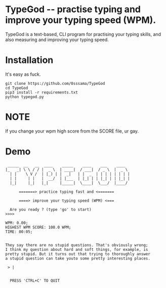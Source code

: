 # TypeGod -- practise typing and improve your typing speed (WPM).
TypeGod is a text-based, CLI program for practising your typing skills, and also measuring and improving your typing speed.

# Installation
It's easy as fuck.
```
git clone https://github.com/0sssama/TypeGod
cd TypeGod
pip3 install -r requirements.txt
python typegod.py
```

# NOTE
If you change your wpm high score from the SCORE file, ur gay.

# Demo
```
 _____  __   __  ____    _____    ____    ___    ____  
|_   _| \ \ / / |  _ \  | ____|  / ___|  / _ \  |  _ \ 
  | |    \ V /  | |_) | |  _|   | |  _  | | | | | | | |
  | |     | |   |  __/  | |___  | |_| | | |_| | | |_| |
  |_|     |_|   |_|     |_____|  \____|  \___/  |____/ 

      =======> practice typing fast and <=======

      ====> improve your typing speed (WPM) <===

  Are you ready ? (type 'go' to start)
>>>>

```
```  
WPM: 0.00;                   
HIGHEST WPM SCORE: 100.0 WPM;
TIME: 00:05;


They say there are no stupid questions. That's obviously wrong; 
I think my question about hard and soft things, for example, is
pretty stupid. But it turns out that trying to thoroughly answer
a stupid question can take youto some pretty interesting places.

 > |


  PRESS 'CTRL+C' TO QUIT

```
